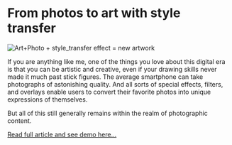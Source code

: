 # From photos to art with style transfer

![Art+Photo + style_transfer effect = new artwork](https://cloudinary-res.cloudinary.com/image/upload/v1500474546/blog_style_transfer_top.jpg)

If you are anything like me, one of the things you love about this digital era is that you can be artistic and creative, even if your drawing skills never made it much past stick figures. The average smartphone can take photographs of astonishing quality. And all sorts of special effects, filters, and overlays enable users to convert their favorite photos into unique 
expressions of themselves.

But all of this still generally remains within the realm of photographic content.

[Read full article and see demo here...](https://cloudinary.com/blog/from_photos_to_art_with_style_transfer)